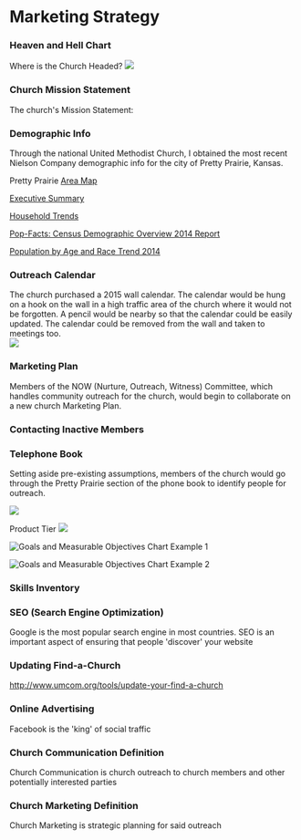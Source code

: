 # Marketing Strategy

### Heaven and Hell Chart

Where is the Church Headed?
![](marketing-strategy/marketing-strategy-heaven-or-hell-chart.jpg)

### Church Mission Statement

The church's Mission Statement: 

### Demographic Info

Through the national United Methodist Church, I obtained the most recent Nielson Company demographic info for the city of Pretty Prairie, Kansas. 

Pretty Prairie [Area Map](https://drive.google.com/file/d/0B02bpu7HZwJRaVp5dGNMOUpYbU0/view?usp=sharing)

[Executive Summary](https://drive.google.com/file/d/0B02bpu7HZwJRMFJTM3BWZXprbWM/view?usp=sharing)

[Household Trends](https://drive.google.com/file/d/0B02bpu7HZwJRV1dnSGplRUxmMDg/view?usp=sharing)

[Pop-Facts: Census Demographic Overview 2014 Report](https://drive.google.com/file/d/0B02bpu7HZwJRSHFwVm5kX0FHMmc/view?usp=sharing)

[Population by Age and Race Trend 2014](https://drive.google.com/file/d/0B02bpu7HZwJRelJTXzd1XzVWUE0/view?usp=sharing)

### Outreach Calendar

The church purchased a 2015 wall calendar. The calendar would be hung on a hook on the wall in a high traffic area of the church where it would not be forgotten. A pencil would be nearby so that the calendar could be easily updated. The calendar could be removed from the wall and taken to meetings too.  
![](marketing-strategy/marketing-strategy-outreach-calendar.JPG)

### Marketing Plan

Members of the NOW (Nurture, Outreach, Witness) Committee, which handles community outreach for the church, would begin to collaborate on a new church Marketing Plan. 

### Contacting Inactive Members

### Telephone Book

Setting aside pre-existing assumptions, members of the church would go through the Pretty Prairie section of the phone book to identify people for outreach. 

![](marketing-strategy/marketing-strategy-telephone-book.JPG)

Product Tier
![](marketing-strategy/marketing-strategy-product-tier.png)

![Goals and Measurable Objectives Chart Example 1](marketing-strategy/marketing-strategy-goals-measurable-objectives-chart-example-1.png)

![Goals and Measurable Objectives Chart Example 2](marketing-strategy/marketing-strategy-goals-measurable-objectives-chart-example-2.png)

### Skills Inventory

### SEO (Search Engine Optimization) 

Google is the most popular search engine in most countries. SEO is an important aspect of ensuring that people 'discover' your website

### Updating Find-a-Church

http://www.umcom.org/tools/update-your-find-a-church

### Online Advertising

Facebook is the 'king' of social traffic

### Church Communication Definition

Church Communication is church outreach to church members and other potentially interested parties

### Church Marketing Definition

Church Marketing is strategic planning for said outreach
